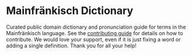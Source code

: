 
# Mainfränkisch Dictionary

Curated public domain dictionary and pronunciation guide for terms in the Mainfränkisch language. See the [contributing guide](https://github.com/drumworkteam/term/blob/make/.github/contributing.md) for details on how to contribute. We would love your support, even if it is just fixing a word or adding a single definition. Thank you for all your help!
